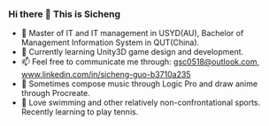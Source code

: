 ### Hi there 👋 This is Sicheng

- 🔭 Master of IT and IT management in USYD(AU), Bachelor of Management Information System in QUT(China).
- 🌱 Currently learning Unity3D game design and development.
- 📫 Feel free to communicate me through: gsc0518@outlook.com, www.linkedin.com/in/sicheng-guo-b3710a235
- 🌟 Sometimes compose music through Logic Pro and draw anime through Procreate.
- 💪 Love swimming and other relatively non-confrontational sports. Recently learning to play tennis.
